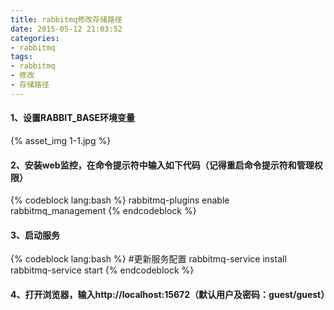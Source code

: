 ```yaml
---
title: rabbitmq修改存储路径
date: 2015-05-12 21:03:52
categories:
- rabbitmq
tags:
- rabbitmq
- 修改
- 存储路径
---
```

#### 1、设置RABBIT_BASE环境变量
{% asset_img 1-1.jpg %}
<!-- more -->
#### 2、安装web监控，在命令提示符中输入如下代码（记得重启命令提示符和管理权限）
{% codeblock lang:bash %}
rabbitmq-plugins enable rabbitmq_management
{% endcodeblock %}
#### 3、启动服务
{% codeblock lang:bash %}
#更新服务配置
rabbitmq-service install
rabbitmq-service start
{% endcodeblock %}
#### 4、打开浏览器，输入http://localhost:15672（默认用户及密码：guest/guest）
